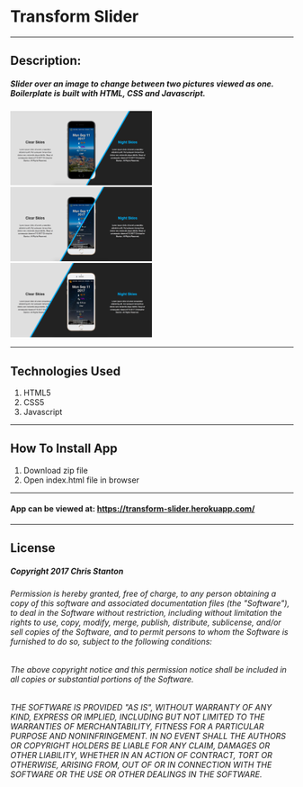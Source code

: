 

# Transform Slider

---

## Description:
##### Slider over an image to change between two pictures viewed as one.  Boilerplate is built with HTML, CSS and Javascript.

<img src="./public/assets/images/screenshots/desktop-one.png" width="50%">

<img src="./public/assets/images/screenshots/desktop-two.png" width="50%">

<img src="./public/assets/images/screenshots/desktop-three.png" width="50%">

---

## Technologies Used
  1. HTML5
  2. CSS5
  3. Javascript

---  

## How To Install App
  1. Download zip file
  2. Open index.html file in browser

---

#### App can be viewed at: https://transform-slider.herokuapp.com/

---

## License
##### Copyright 2017 Chris Stanton

###### Permission is hereby granted, free of charge, to any person obtaining a copy of this software and associated documentation files (the "Software"), to deal in the Software without restriction, including without limitation the rights to use, copy, modify, merge, publish, distribute, sublicense, and/or sell copies of the Software, and to permit persons to whom the Software is furnished to do so, subject to the following conditions:

###### The above copyright notice and this permission notice shall be included in all copies or substantial portions of the Software.

###### THE SOFTWARE IS PROVIDED "AS IS", WITHOUT WARRANTY OF ANY KIND, EXPRESS OR IMPLIED, INCLUDING BUT NOT LIMITED TO THE WARRANTIES OF MERCHANTABILITY, FITNESS FOR A PARTICULAR PURPOSE AND NONINFRINGEMENT. IN NO EVENT SHALL THE AUTHORS OR COPYRIGHT HOLDERS BE LIABLE FOR ANY CLAIM, DAMAGES OR OTHER LIABILITY, WHETHER IN AN ACTION OF CONTRACT, TORT OR OTHERWISE, ARISING FROM, OUT OF OR IN CONNECTION WITH THE SOFTWARE OR THE USE OR OTHER DEALINGS IN THE SOFTWARE.
